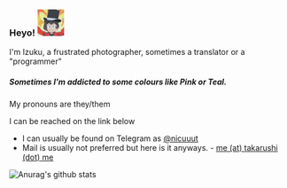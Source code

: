 ### Heyo! <img src="https://github.com/takarushi/takarushi/blob/master/IMG_20200712_182740_522.png" alt="Michiru Kagemori (protagonist of BNA: Brand New Animal) on her human form on the foreground with a hat and a explosion on the background" width="48" height="48">
I'm Izuku, a frustrated photographer, sometimes a translator or a "programmer" 
##### Sometimes I'm addicted to some colours like Pink or Teal.
My pronouns are they/them

I can be reached on the link below

- I can usually be found on Telegram as [@nicuuut](https://t.me/nicuuut)
- Mail is usually not preferred but here is it anyways. - [me (at) takarushi (dot) me](mailto:me@takarushi.me) 

![Anurag's github stats](https://github-readme-stats.vercel.app/api?username=takarushi&show_icons=true&theme=dracula&count_privare=true)
